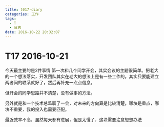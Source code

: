 ```yaml
---
title: t017-diary
categories: 工作
tags:
  - T
  - 日志
date: 2016-10-22 20:32:07
---
```

# T17 2016-10-21
今天最主要的是2件事情
第一次和几个同学开会，其实会议的主题很简单。把老大的一个想法落实，开发团队其实在老大的想法上是有一些工作的，其实只要能建立两者间的联系就好了，然后再补充一点点信息。

但开会的同学思路并不清楚，没有做事的方法。

另外就是和一个技术总监聊了一会，对未来的方向算是比较清楚，哪块是重点，哪块不重要，我的投入也需要匹配。

最近效率不高，虽然每天都有进展，但是太慢了，这块需要注意想想办法